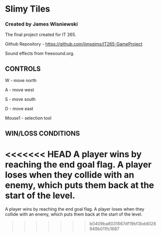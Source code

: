 # Slimy Tiles
### Created by James Wisniewski
The final project created for IT 265.

Github Repository - https://github.com/jimsgims/IT265-GameProject

Sound effects from freesound.org.

## CONTROLS

W - move north

A - move west

S - move south

D - move east

Mouse1 - selection tool

## WIN/LOSS CONDITIONS

<<<<<<< HEAD
A player wins by reaching the end goal flag. A player loses when they collide with an enemy, which puts them back at the start of the level.
=======
A player wins by reaching the end goal flag. A player loses when they collide with an enemy, which puts them back at the start of the level.
>>>>>>> b0409ba8031667df19bf3bdd028949b011fc1687
